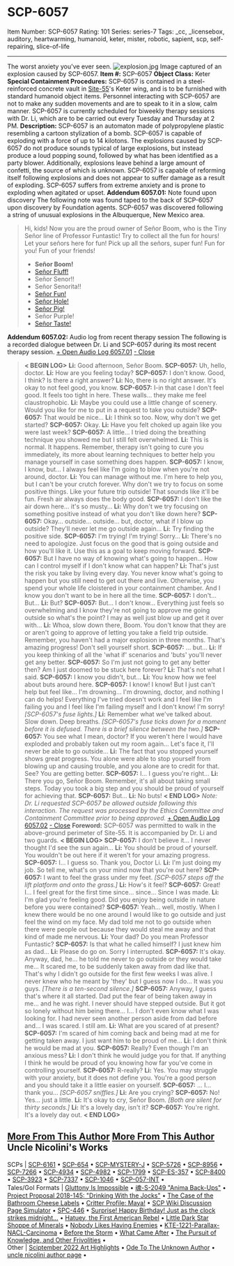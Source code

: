 # SCP-6057
Item Number: SCP-6057
Rating: 101
Series: series-7
Tags: _cc, _licensebox, auditory, heartwarming, humanoid, keter, mister, robotic, sapient, scp, self-repairing, slice-of-life

---

The worst anxiety you've ever seen.
![explosion.jpg](https://scp-wiki.wdfiles.com/local--files/scp-6057/explosion.jpg)
Image captured of an explosion caused by SCP-6057.
**Item #:** SCP-6057
**Object Class:** Keter
**Special Containment Procedures:** SCP-6057 is contained in a steel-reinforced concrete vault in [Site-55](/secure-facility-dossier-site-55)'s Keter wing, and is to be furnished with standard humanoid object items. Personnel interacting with SCP-6057 are not to make any sudden movements and are to speak to it in a slow, calm manner.
SCP-6057 is currently scheduled for biweekly therapy sessions with Dr. Li, which are to be carried out every Tuesday and Thursday at 2 PM.
**Description:** SCP-6057 is an automaton made of polypropylene plastic resembling a cartoon stylization of a bomb. SCP-6057 is capable of exploding with a force of up to 14 kilotons. The explosions caused by SCP-6057 do not produce sounds typical of large explosions, but instead produce a loud popping sound, followed by what has been identified as a party blower. Additionally, explosions leave behind a large amount of confetti, the source of which is unknown. SCP-6057 is capable of reforming itself following explosions and does not appear to suffer damage as a result of exploding.
SCP-6057 suffers from extreme anxiety and is prone to exploding when agitated or upset.
**Addendum 6057.01:** Note found upon discovery
The following note was found taped to the back of SCP-6057 upon discovery by Foundation agents. SCP-6057 was discovered following a string of unusual explosions in the Albuquerque, New Mexico area.
> Hi, kids! Now you are the proud owner of Señor Boom, who is the Tiny Señor line of Professor Funtastic! Try to collect all the fun for hours!  
>  Let your señors here for fun! Pick up all the señors, super fun! Fun for you! Fun of your friends!
>   * **Señor Boom!**
>   * [Señor Fluff!](/scp-6157)
>   * Señor Senor!!
>   * Señor Senorita!!
>   * [Señor Fun!](/scp-6558)
>   * [Señor Hole!](/scp-6067)
>   * [Señor Pig!](/scp-1551-ex)
>   * Señor Purple!
>   * [Señor Taste!](/scp-5057)
> 

**Addendum 6057.02:** Audio log from recent therapy session
The following is a recorded dialogue between Dr. Li and SCP-6057 during its most recent therapy session.
[\+ Open Audio Log 6057.01](javascript:;)
[\- Close](javascript:;)
> **< BEGIN LOG>**
> **Li:** Good afternoon, Señor Boom.
> **SCP-6057:** Uh, hello, doctor.
> **Li:** How are you feeling today?
> **SCP-6057:** I don't know. Good, I think? Is there a right answer?
> **Li:** No, there is no right answer. It's okay to not feel good, you know.
> **SCP-6057:** I-in that case I don't feel good. It feels too tight in here. These walls… they make me feel claustrophobic.
> **Li:** Maybe you could use a little change of scenery. Would you like for me to put in a request to take you outside?
> **SCP-6057:** That would be nice…
> **Li:** I think so too. Now, why don't we get started?
> **SCP-6057:** Okay.
> **Li:** Have you felt choked up again like you were last week?
> **SCP-6057:** A little… I tried doing the breathing technique you showed me but I still felt overwhelmed.
> **Li:** This is normal. It happens. Remember, therapy isn't going to cure you immediately, its more about learning techniques to better help you manage yourself in case something does happen.
> **SCP-6057:** I know, I know, but… I always feel like I'm going to blow when you're not around, doctor.
> **Li:** You can manage without me. I'm here to help you, but I can't be your crutch forever. Why don't we try to focus on some positive things. Like your future trip outside! That sounds like it'll be fun. Fresh air always does the body good.
> **SCP-6057:** I don't like the air down here… it's so musty…
> **Li:** Why don't we try focusing on something positive instead of what you don't like down here?
> **SCP-6057:** Okay… outside… outside… but, doctor, what if I blow up outside? They'll never let me go outside again…
> **Li:** Try finding the positive side.
> **SCP-6057:** I'm trying! I'm trying! Sorry…
> **Li:** There's no need to apologize. Just focus on the good that is going outside and how you'll like it. Use this as a goal to keep moving forward.
> **SCP-6057:** But I have no way of knowing what's going to happen… How can I control myself if I don't know what can happen?
> **Li:** That's just the risk you take by living every day. You never know what's going to happen but you still need to get out there and live. Otherwise, you spend your whole life cloistered in your containment chamber. And I know you don't want to be in here all the time.
> **SCP-6057:** I don't… But…
> **Li:** But?
> **SCP-6057:** But… I don't know… Everything just feels so overwhelming and I know they're not going to approve me going outside so what's the point? I may as well just blow up and get it over with…
> **Li:** Whoa, slow down there, Boom. You don't know that they are or aren't going to approve of letting you take a field trip outside. Remember, you haven't had a major explosion in three months. That's amazing progress! Don't sell yourself short.
> **SCP-6057:** … but…
> **Li:** If you keep thinking of all the 'what if' scenarios and 'buts' you'll never get any better.
> **SCP-6057:** So I'm just not going to get any better then? Am I just doomed to be stuck here forever?
> **Li:** That's not what I said.
> **SCP-6057:** I know you didn't, but…
> **Li:** You know how we feel about buts around here.
> **SCP-6057:** I know! I know! But I just can't help but feel like… I'm drowning… I'm drowning, doctor, and nothing I can do helps! Everything I've tried doesn't work and I feel like I'm failing you and I feel like I'm failing myself and I don't know! I'm sorry!
> _[SCP-6057's fuse lights.]_
> **Li:** Remember what we've talked about. Slow down. Deep breaths.
> _[SCP-6057's fuse ticks down for a moment before it is defused. There is a brief silence between the two.]_
> **SCP-6057:** You see what I mean, doctor? If you weren't here I would have exploded and probably taken out my room again… Let's face it, I'll never be able to go outside…
> **Li:** The fact that you stopped yourself shows great progress. You alone were able to stop yourself from blowing up and causing trouble, and you alone are to credit for that. See? You are getting better.
> **SCP-6057:** I… I guess you're right…
> **Li:** There you go, Señor Boom. Remember, it's all about taking small steps. Today you took a big step and you should be proud of yourself for achieving that.
> **SCP-6057:** But…
> **Li:** No buts!
> **< END LOG>**
> _Note: Dr. Li requested SCP-6057 be allowed outside following this interaction. The request was processed by the Ethics Committee and Containment Committee prior to being approved._
[\+ Open Audio Log 6057.02](javascript:;)
[\- Close](javascript:;)
> **Foreword:** SCP-6057 was permitted to walk in the above-ground perimeter of Site-55. It is accompanied by Dr. Li and two guards.
> **< BEGIN LOG>**
> **SCP-6057:** I don't believe it… I never thought I'd see the sun again…
> **Li:** You should be proud of yourself. You wouldn't be out here if it weren't for your amazing progress.
> **SCP-6057:** I… I guess so. Thank you, Doctor Li.
> **Li:** I'm just doing my job. So tell me, what's on your mind now that you're out here?
> **SCP-6057:** I want to feel the grass under my feet.
> _[SCP-6057 steps off the lift platform and onto the grass.]_
> **Li:** How's it feel?
> **SCP-6057:** Great! I… I feel great for the first time since… since… Since I was made.
> **Li:** I'm glad you're feeling good. Did you enjoy being outside in nature before you were contained?
> **SCP-6057:** Yeah… well, mostly. When I knew there would be no one around I would like to go outside and just feel the wind on my face. My dad told me not to go outside when there were people out because they would steal me away and that kind of made me nervous.
> **Li:** Your dad? Do you mean Professor Funtastic?
> **SCP-6057:** Is that what he called himself? I just knew him as dad…
> **Li:** Please do go on. Sorry I interrupted.
> **SCP-6057:** It's okay. Anyway, dad, he… he told me never to go outside or they would take me… It scared me, to be suddenly taken away from dad like that. That's why I didn't go outside for the first few weeks I was alive. I never knew who he meant by 'they' but I guess now I do… It was you guys.
> _[There is a ten-second silence.]_
> **SCP-6057:** Anyway, I guess that's where it all started. Dad put the fear of being taken away in me… and he was right. I never should have stepped outside. But it got so lonely without him being there… I… I don't even know what I was looking for. I had never seen another person aside from dad before and… I was scared. I still am.
> **Li:** What are you scared of at present?
> **SCP-6057:** I'm scared of him coming back and being mad at me for getting taken away. I just want him to be proud of me…
> **Li:** I don't think he would be mad at you.
> **SCP-6057:** Really? Even though I'm an anxious mess?
> **Li:** I don't think he would judge you for that. If anything I think he would be proud of you knowing how far you've come in controlling yourself.
> **SCP-6057:** R-really?
> **Li:** Yes. You may struggle with your anxiety, but it does not define you. You're a good person and you should take it a little easier on yourself.
> **SCP-6057:** … I… thank you… _[SCP-6057 sniffles.]_
> **Li:** Are you crying?
> **SCP-6057:** No! Yes… just a little.
> **Li:** It's okay to cry, Señor Boom.
> _[Both are silent for thirty seconds.]_
> **Li:** It's a lovely day, isn't it?
> **SCP-6057:** You're right. It's a lovely day out.
> **< END LOG>**
  
  
  

[More From This Author](javascript:;)
[More From This Author](javascript:;)
Uncle Nicolini's Works  
---  
SCPs |  [SCP-6161](/scp-6161) • [SCP-654](/scp-654) • [SCP-MYSTERY-J](/scp-mystery-j) • [SCP-5726](/scp-5726) • [SCP-8956](/scp-8956) • [SCP-7266](/scp-7266) • [SCP-4934](/scp-4934) • [SCP-4982](/scp-4982) • [SCP-1799](/scp-1799) • [SCP-ES-357](/scp-es-357) • [SCP-8400](/scp-8400) • [SCP-3923](/scp-3923) • [SCP-7337](/scp-7337) • [SCP-1046](/scp-1046) • [SCP-057-INT](/scp-057-int) •  
Tales/GoI Formats |  [Gluttony Is Impossible](/gluttony-is-impossible) • [魂-S-2049 "Anima Back-Ups"](/joicl8kdr) • [Project Proposal 2018-145: "Drinking With the Jocks"](/project-proposal-2018-145) • [The Case of the Bathroom Cheese Labels](/the-case-of-the-bathroom-cheese-labels) • [Critter Profile: Maya!](/critter-profile-maya) • [SCP Wiki Discussion Page Simulator](/scp-wiki-discussion-page-simulator) • [SPC-446](/spc-446) • [Surprise! Happy Birthday! Just as the clock strikes midnight...](/surprise-happy-birthday-12) • [Hatuey, the First American Rebel](/hatuey) • [Little Dark Star Shoppe of Minerals](/tiendita-de-minerales) • [Nobody Likes Having Enemies](/nobody-likes-having-enemies) • [KTE-1221-Parallax-NACL-Carcinoma](/kte-1221-parallax-nacl-carcinoma) • [Before the Storm](/before-the-storm) • [What Came After](/veilfall) • [The Pursuit of Knowledge, and Other Frivolities](/tpokaof) •  
Other |  [Sciptember 2022 Art Highlights](/sciptember-2022-art) • [Ode To The Unknown Author](/ode-to-the-unknown-author) • [uncle nicolini author page](/uncle-nicolini-author-page) •